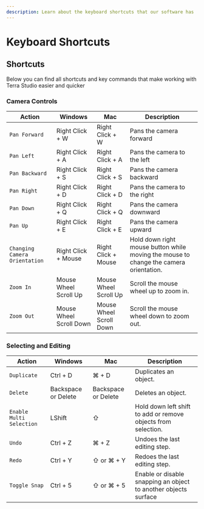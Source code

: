 ```yaml
---
description: Learn about the keyboard shortcuts that our software has
---
```


# Keyboard Shortcuts

## Shortcuts

Below you can find all shortcuts and key commands that make working with Terra Studio easier and quicker

### Camera Controls

| Action                        | Windows                 | Mac                     | Description                                                                           |
| ----------------------------- | ----------------------- | ----------------------- | ------------------------------------------------------------------------------------- |
| `Pan Forward`                 | Right Click + W         | Right Click + W         | Pans the camera forward                                                               |
| `Pan Left`                    | Right Click + A         | Right Click + A         | Pans the camera to the left                                                           |
| `Pan Backward`                | Right Click + S         | Right Click + S         | Pans the camera backward                                                              |
| `Pan Right`                   | Right Click + D         | Right Click + D         | Pans the camera to the right                                                          |
| `Pan Down`                    | Right Click + Q         | Right Click + Q         | Pans the camera downward                                                              |
| `Pan Up`                      | Right Click + E         | Right Click + E         | Pans the camera upward                                                                |
| `Changing Camera Orientation` | Right Click + Mouse     | Right Click + Mouse     | Hold down right mouse button while moving the mouse to change the camera orientation. |
| `Zoom In`                     | Mouse Wheel Scroll Up   | Mouse Wheel Scroll Up   | Scroll the mouse wheel up to zoom in.                                                 |
| `Zoom Out`                    | Mouse Wheel Scroll Down | Mouse Wheel Scroll Down | Scroll the mouse wheel down to zoom out.                                              |

### Selecting and Editing

| Action                   | Windows             | Mac                 | Description                                                     |
| ------------------------ | ------------------- | ------------------- | --------------------------------------------------------------- |
| `Duplicate`              | Ctrl + D            | ⌘ + D               | Duplicates an object.                                           |
| `Delete`                 | Backspace or Delete | Backspace or Delete | Deletes an object.                                              |
| `Enable Multi Selection` | LShift              | ⇧                   | Hold down left shift to add or remove objects from selection.   |
| `Undo`                   | Ctrl + Z            | ⌘ + Z               | Undoes the last editing step.                                   |
| `Redo`                   | Ctrl + Y            | ⇧ or ⌘ + Y          | Redoes the last editing step.                                   |
| `Toggle Snap`            | Ctrl + 5            | ⇧ or ⌘ + 5          | Enable or disable snapping an object to another objects surface |
